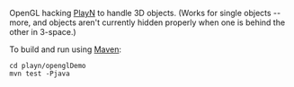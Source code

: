 
OpenGL hacking [PlayN](http://playn.io) to handle 3D objects.  (Works for single objects -- more, and objects aren't
currently hidden properly when one is behind the other in 3-space.)

To build and run using [Maven](maven.apache.org):
```
cd playn/openglDemo
mvn test -Pjava
```
